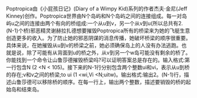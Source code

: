 Poptropica由《小屁孩日记》(Diary of a Wimpy Kid)系列的作者杰夫·金尼(Jeff Kinney)创作。Poptropica世界由N个岛屿和N个岛屿之间的连接组成。每一对岛屿u之间的连接由两个有向的桥组成:一个从u到v，另一个从v到u(所以总共有2.(N-1)个桥)邪恶精灵谢赫拉扎德想要摧毁Poptropica所有的桥梁来为她的飞艇生意创造更多的收入。为了防止她的邪恶阴谋的消息传播，她破坏桥梁的顺序很重要。具体来说，在她摧毁从u到v的桥梁之前，她必须确保岛上的人没有办法逃跑。也就是说，除了可能有从背面到u的桥之外，从v到另一个w岛可能没有剩余的桥了。你能找到一个命令让山鲁莎德摧毁桥梁吗?可以证明答案总是存在的。输入格式:第一行包含N (2 <N < 105)。接下来的N-1行分别包含两个整数ui和vi，表示从u到桥的存在;v和v之间的桥梁;to ui (1 <wi,Vi <N;uitw)。输出格式:输出2。(N-1)行，描述山鲁莎德可以移除桥的顺序。在每一行上，输出两个整数，描述要销毁的桥的起始岛和结束岛。